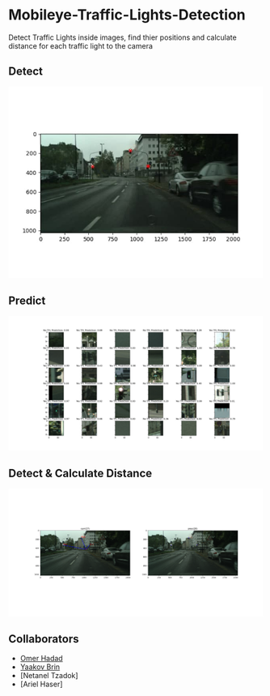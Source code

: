 # Mobileye-Traffic-Lights-Detection
Detect Traffic Lights inside images, find thier positions and calculate distance for each traffic light to the camera

## Detect
![Image](./Figure_1.jpg)

## Predict
![Image](./part2/TFL-Predict.png)

## Detect & Calculate Distance
![Image](./Figure_2.png)

## Collaborators
- [Omer Hadad](https://github.com/omerhad)
- [Yaakov Brin](https://github.com/YB5)
- [Netanel Tzadok]
- [Ariel Haser]
